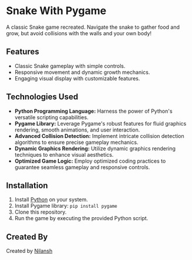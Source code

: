# Snake With Pygame

A classic Snake game recreated. Navigate the snake to gather food and grow, but avoid collisions with the walls and your own body!

## Features

- Classic Snake gameplay with simple controls.
- Responsive movement and dynamic growth mechanics.
- Engaging visual display with customizable features.

## Technologies Used

- **Python Programming Language:** Harness the power of Python's versatile scripting capabilities.
- **Pygame Library:** Leverage Pygame's robust features for fluid graphics rendering, smooth animations, and user interaction.
- **Advanced Collision Detection:** Implement intricate collision detection algorithms to ensure precise gameplay mechanics.
- **Dynamic Graphics Rendering:** Utilize dynamic graphics rendering techniques to enhance visual aesthetics.
- **Optimized Game Logic:** Employ optimized coding practices to guarantee seamless gameplay and responsive controls.

## Installation

1. Install [Python](https://www.python.org/) on your system.
2. Install Pygame library: `pip install pygame`
3. Clone this repository.
4. Run the game by executing the provided Python script.

## Created By

Created by [Nilansh](https://github.com/ndg24)

